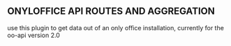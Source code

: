 ## ONYLOFFICE API ROUTES AND AGGREGATION

use this plugin to get data out of an only office installation, currently for the oo-api version 2.0